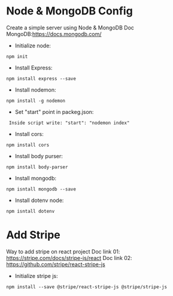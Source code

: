 
# Node & MongoDB Config #
Create a simple server using Node & MongoDB
Doc MongoDB:https://docs.mongodb.com/

- Initialize node:
```
npm init
```
- Install Express:
```
npm install express --save
```
- Install nodemon:
```
npm install -g nodemon
```
- Set "start" point in packeg.json:
```
 Inside script write: "start": "nodemon index"
```
- Install cors:
```
npm install cors
```
- Install body purser:
```
npm install body-parser
```
- Install mongodb:
```
npm isntall mongodb --save
```
- Install dotenv node:
```
npm isntall dotenv
```

# Add Stripe #
Way to add stripe on react project 
Doc link 01: https://stripe.com/docs/stripe-js/react
Doc link 02: https://github.com/stripe/react-stripe-js

- Initialize stripe js:
```
npm install --save @stripe/react-stripe-js @stripe/stripe-js
```



